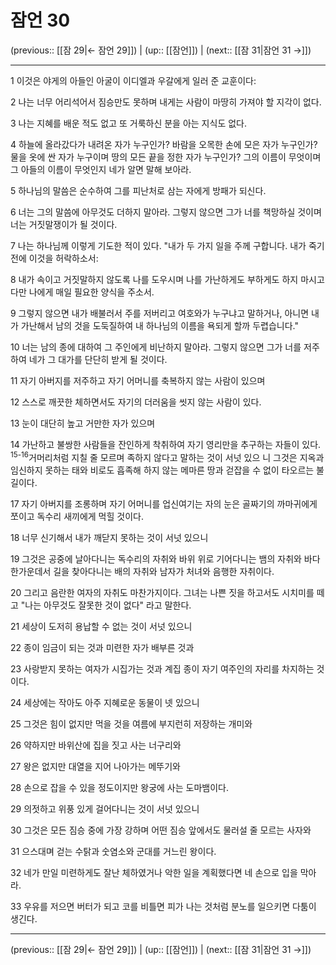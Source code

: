 # 잠언 30

(previous:: [[잠 29|← 잠언 29]]) | (up:: [[잠언]]) | (next:: [[잠 31|잠언 31 →]])

***




1 
이것은 야게의 아들인 아굴이 이디엘과 우갈에게 일러 준 교훈이다: 



2 
나는 너무 어리석어서 짐승만도 못하며 내게는 사람이 마땅히 가져야 할 지각이 없다. 



3 
나는 지혜를 배운 적도 없고 또 거룩하신 분을 아는 지식도 없다. 



4 
하늘에 올라갔다가 내려온 자가 누구인가? 바람을 오목한 손에 모은 자가 누구인가? 물을 옷에 싼 자가 누구이며 땅의 모든 끝을 정한 자가 누구인가? 그의 이름이 무엇이며 그 아들의 이름이 무엇인지 네가 알면 말해 보아라. 



5 
하나님의 말씀은 순수하여 그를 피난처로 삼는 자에게 방패가 되신다. 



6 
너는 그의 말씀에 아무것도 더하지 말아라. 그렇지 않으면 그가 너를 책망하실 것이며 너는 거짓말쟁이가 될 것이다. 



7 
나는 하나님께 이렇게 기도한 적이 있다. "내가 두 가지 일을 주께 구합니다. 내가 죽기 전에 이것을 허락하소서: 



8 
내가 속이고 거짓말하지 않도록 나를 도우시며 나를 가난하게도 부하게도 하지 마시고 다만 나에게 매일 필요한 양식을 주소서. 



9 
그렇지 않으면 내가 배불러서 주를 저버리고 여호와가 누구냐고 말하거나, 아니면 내가 가난해서 남의 것을 도둑질하여 내 하나님의 이름을 욕되게 할까 두렵습니다." 



10 
너는 남의 종에 대하여 그 주인에게 비난하지 말아라. 그렇지 않으면 그가 너를 저주하여 네가 그 대가를 단단히 받게 될 것이다. 



11 
자기 아버지를 저주하고 자기 어머니를 축복하지 않는 사람이 있으며 



12 
스스로 깨끗한 체하면서도 자기의 더러움을 씻지 않는 사람이 있다. 



13 
눈이 대단히 높고 거만한 자가 있으며 



14 
가난하고 불쌍한 사람들을 잔인하게 착취하여 자기 영리만을 추구하는 자들이 있다. <sup class="versenum">15-16</sup>거머리처럼 지칠 줄 모르며 족하지 않다고 말하는 것이 서넛 있으 니 그것은 지옥과 임신하지 못하는 태와 비로도 흡족해 하지 않는 메마른 땅과 걷잡을 수 없이 타오르는 불길이다. 



17 
자기 아버지를 조롱하며 자기 어머니를 업신여기는 자의 눈은 골짜기의 까마귀에게 쪼이고 독수리 새끼에게 먹힐 것이다. 



18 
너무 신기해서 내가 깨닫지 못하는 것이 서넛 있으니 



19 
그것은 공중에 날아다니는 독수리의 자취와 바위 위로 기어다니는 뱀의 자취와 바다 한가운데서 길을 찾아다니는 배의 자취와 남자가 처녀와 음행한 자취이다. 



20 
그리고 음란한 여자의 자취도 마찬가지이다. 그녀는 나쁜 짓을 하고서도 시치미를 떼고 "나는 아무것도 잘못한 것이 없다" 라고 말한다. 



21 
세상이 도저히 용납할 수 없는 것이 서넛 있으니 



22 
종이 임금이 되는 것과 미련한 자가 배부른 것과 



23 
사랑받지 못하는 여자가 시집가는 것과 계집 종이 자기 여주인의 자리를 차지하는 것이다. 



24 
세상에는 작아도 아주 지혜로운 동물이 넷 있으니 



25 
그것은 힘이 없지만 먹을 것을 여름에 부지런히 저장하는 개미와 



26 
약하지만 바위산에 집을 짓고 사는 너구리와 



27 
왕은 없지만 대열을 지어 나아가는 메뚜기와 



28 
손으로 잡을 수 있을 정도이지만 왕궁에 사는 도마뱀이다. 



29 
의젓하고 위풍 있게 걸어다니는 것이 서넛 있으니 



30 
그것은 모든 짐승 중에 가장 강하며 어떤 짐승 앞에서도 물러설 줄 모르는 사자와 



31 
으스대며 걷는 수탉과 숫염소와 군대를 거느린 왕이다. 



32 
네가 만일 미련하게도 잘난 체하였거나 악한 일을 계획했다면 네 손으로 입을 막아라. 



33 
우유를 저으면 버터가 되고 코를 비틀면 피가 나는 것처럼 분노를 일으키면 다툼이 생긴다.

***

(previous:: [[잠 29|← 잠언 29]]) | (up:: [[잠언]]) | (next:: [[잠 31|잠언 31 →]])
